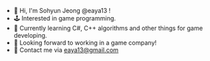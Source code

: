 - 🌻 Hi, I'm Sohyun Jeong @eaya13 !
- 🕹 Interested in game programming.
- 🌱 Currently learning C#, C++ algorithms and other things for game developing.
- 💓 Looking forward to working in a game company!
- 🦋 Contact me via eaya13@gmail.com
